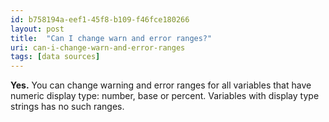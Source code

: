 ```yaml
---
id: b758194a-eef1-45f8-b109-f46fce180266
layout: post
title:  "Can I change warn and error ranges?"
uri: can-i-change-warn-and-error-ranges
tags: [data sources]
---
```


**Yes.** You can change warning and error ranges for all variables that have numeric display type: number, base or percent. Variables with display type strings has no such ranges.